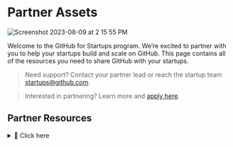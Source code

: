 # Partner Assets
![Screenshot 2023-08-09 at 2 15 55 PM](https://github.com/GitHub-for-Startups/Global-Repo/assets/104146251/e6ce8f96-f1d0-443f-a9c2-37952f701879)

   
Welcome to the GitHub for Startups program. We’re excited to partner with you to help your startups build and scale on GitHub. This page contains all of the resources you need to share GitHub with your startups.

> Need support? Contact your partner lead or reach the startup team startups@github.com.

> Interested in partnering? Learn more and [apply here](https://github.com/enterprise/startups#join-partners).

## Partner Resources
<details><summary>
📝 Click here

</summary>

- [GitHub for Startups Partner Kit.pdf](https://github.com/GitHub-for-Startups/Global-Repo/files/12315898/23_GFS.Partner.Kit.pdf)

- [Customer Stories](https://github.com/customer-stories?type=enterprise): Meet the companies who build with GitHub.

- [About GitHub Enterprise](https://github.com/customer-stories?type=enterprise)
  
- [Access GitHub's logos](https://github.com/logos)

Language for sharing our partnership

</summary>
Hi Founders,

We’re partnering with GitHub for Startups to offer special access to GitHub Enterprise, free for one year (50% off year two), for eligible startups in our ecosystem.

> To get started, use our unique partner link to apply.

The GitHub startup team will review your app within 1-2 business days and follow up with a confirmation email. Email startups@github.com with any questions.

GitHub for Startups Program Overview:

GitHub is the leading AI-powered developer platform to build, scale, and deliver secure software. GitHub helps startups plan, track, collaborate, build, test, and deploy software with a holistic and secure platform that scales with them. As part of GitHub for Startups, eligible startups receive:

- 20 Seats of GitHub Enterprise free for one year and 50% off in year two. Plus, office hours, live education, and networking across GitHub's global community.

Eligibility:
- Must be Series A or earlier, new to GitHub Enterprise, and a portfolio company.

Questions? Reach the GitHub startup team at [startups@github.com](startups.github.com)



</details> 
